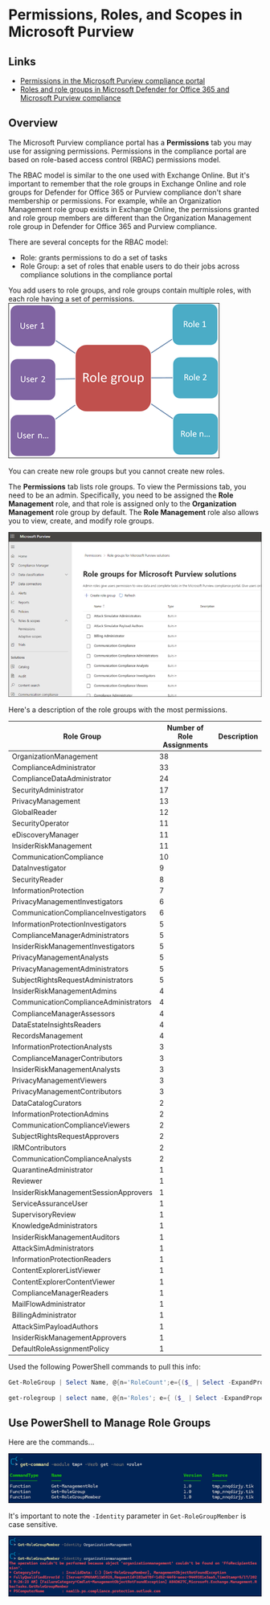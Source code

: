# Permissions, Roles, and Scopes in Microsoft Purview

## Links
- [Permissions in the Microsoft Purview compliance portal](https://learn.microsoft.com/en-us/microsoft-365/compliance/microsoft-365-compliance-center-permissions?view=o365-worldwide)
- [Roles and role groups in Microsoft Defender for Office 365 and Microsoft Purview compliance](https://learn.microsoft.com/en-us/microsoft-365/security/office-365-security/scc-permissions?toc=%2Fmicrosoft-365%2Fcompliance%2Ftoc.json&bc=%2Fmicrosoft-365%2Fbreadcrumb%2Ftoc.json&view=o365-worldwide)

## Overview
The Microsoft Purview compliance portal has a **Permissions** tab you may use for assigning permissions. Permissions in the compliance portal are based on role-based access control (RBAC) permissions model. 

The RBAC model is similar to the one used with Exchange Online. But it's important to remember that the role groups in Exchange Online and role groups for Defender for Office 365 or Purview compliance don't share membership or permissions. For example, while an Organization Management role group exists in Exchange Online, the permissions granted and role group members are different than the Organization Management role group in Defender for Office 365 and Purview compliance. 

There are several concepts for the RBAC model:
- Role: grants permissions to do a set of tasks
- Role Group: a set of roles that enable users to do their jobs across compliance solutions in the compliance portal

You add users to role groups, and role groups contain multiple roles, with each role having a set of permissions.  
![](img/20230549-034923.png)

You can create new role groups but you cannot create new roles. 

The **Permissions** tab lists role groups. To view the Permissions tab, you need to be an admin. Specifically, you need to be assigned the **Role Management** role, and that role is assigned only to the **Organization Management** role group by default. The **Role Management** role also allows you to view, create, and modify role groups. 

![](img/20230546-034659.png)

Here's a description of the role groups with the most permissions.

| Role Group | Number of Role Assignments | Description
| - | - | - |
| OrganizationManagement                | 38  |   | Members of this management role group have permissions to manage Exchange objects and their properties in the Exchange organization. Members can also delegate role groups and management roles in the organization. This role group shouldn't be deleted.  | 
| ComplianceAdministrator               | 33  |   | Manage settings for device management, data loss prevention, reports, and preservation.  | 
| ComplianceDataAdministrator           | 24  |   | Manage settings for device management, data protection, data loss prevention, reports, and preservation.  | 
| SecurityAdministrator                 | 17  |   |   | 
| PrivacyManagement                     | 13  |   | Manage access control for Privacy Management solution in the Microsoft 365 Compliance Center.  | 
| GlobalReader                          | 12  |   | View reports, alerts, and settings of security and compliance features.  | 
| SecurityOperator                      | 11  |   | Manage security alerts, and also view reports and settings of security features.  | 
| eDiscoveryManager                     | 11  |   | Perform searches and place holds on mailboxes, SharePoint Online sites, and OneDrive for Business locations.  | 
| InsiderRiskManagement                 | 11  |   | Manage access control for Insider risk management in the Microsoft 365 Compliance Center.  | 
| CommunicationCompliance               | 10  |   | Provides permission to all the communication compliance roles: administrator, analyst, investigator, and viewer.  | 
| DataInvestigator                      |  9  |   | Perform searches on mailboxes, SharePoint Online sites, and OneDrive for Business locations.  | 
| SecurityReader                        |  8  |   |   | 
| InformationProtection                 |  7  |   | Full control over all information protection features, including sensitivity labels and their policies, DLP, all classifier types, activity and content explorers, and all related reports.  | 
| PrivacyManagementInvestigators        |  6  |   | Analysts of privacy management solution that can investigate policy matches, view message content, and take remediation actions.  | 
| CommunicationComplianceInvestigators  |  6  |   | Analysts of communication compliance that can investigate policy matches, view message content, and take remediation actions.  | 
| InformationProtectionInvestigators    |  5  |   | Access and manage DLP alerts, activity explorer, and content explorer. View-only access to DLP policies, sensitivity labels and their policies, and all classifier types.  | 
| ComplianceManagerAdministrators       |  5  |   | Manage template creation and modification.  | 
| InsiderRiskManagementInvestigators    |  5  |   | Investigators of insider risk management that can triage alerts, investigate and action on cases as well as explore content.  | 
| PrivacyManagementAnalysts             |  5  |   | Analysts of privacy management solution that can investigate policy matches, view messages meta data, and take remediation actions.  | 
| PrivacyManagementAdministrators       |  5  |   | Administrators of privacy management solution that can create/edit policies and define global settings.  | 
| SubjectRightsRequestAdministrators    |  5  |   | Administrators who are able to create subject rights requests.  | 
| InsiderRiskManagementAdmins           |  4  |   | Administrators of insider risk management that can create/edit policies and define global settings.  | 
| CommunicationComplianceAdministrators |  4  |   | Administrators of communication compliance that can create/edit policies and define global settings.  | 
| ComplianceManagerAssessors            |  4  |   | Create assessments, implement improvement actions, and update test status for improvement actions.  | 
| DataEstateInsightsReaders             |  4  |   | A role group that provides read-only access to all insights reports across platforms and providers.  | 
| RecordsManagement                     |  4  |   | Members of this management role group have permissions to manage and dispose record content.  | 
| InformationProtectionAnalysts         |  3  |   | Access and manage DLP alerts and activity explorer. View-only access to DLP policies, sensitivity labels and their policies, and all classifier types.  | 
| ComplianceManagerContributors         |  3  |   | Create assessments and perform work to implement improvement actions.  | 
| InsiderRiskManagementAnalysts         |  3  |   | Analysts of insider risk management that can triage alerts, investigate and action on cases (but cannot explore content).  | 
| PrivacyManagementViewers              |  3  |   | Viewer of privacy management solution that can access the available dashboards and widgets.  | 
| PrivacyManagementContributors         |  3  |   | Manage contributor access for privacy management cases.  | 
| DataCatalogCurators                   |  2  |   | Data Catalog curators can perform create, read, modify, and delete actions on catalog data objects and establish relationships between objects.  | 
| InformationProtectionAdmins           |  2  |   | Create, edit, and delete DLP policies, sensitivity labels and their policies, and all classifier types. Manage endpoint DLP settings and simulation mode for auto-labeling policies.  | 
| CommunicationComplianceViewers        |  2  |   | Viewer of communication compliance that can access the available reports and widgets.  | 
| SubjectRightsRequestApprovers         |  2  |   | Approvers who are able to approve subject rights requests.  | 
| IRMContributors                       |  2  |   | Manage contributor access for Insider risk management.  | 
| CommunicationComplianceAnalysts       |  2  |   | Analysts of communication compliance that can investigate policy matches, view messages meta data, and take remediation actions.  | 
| QuarantineAdministrator               |  1  |   | Manage and control quarantined messages.  | 
| Reviewer                              |  1  |   | Use a limited set of the analysis features in Office 365 Advanced eDiscovery. Members of this group can see only the documents that are assigned to them.  | 
| InsiderRiskManagementSessionApprovers |  1  |   | For internal approval use only.  | 
| ServiceAssuranceUser                  |  1  |   | Access the Service Assurance section in the Security & Compliance Center. Members of this role group can use this section to review documents related to security, privacy, and compliance in Office 365 to perform risk and assurance reviews for their own organization.  | 
| SupervisoryReview                     |  1  |   | Control policies and permissions for reviewing employee communications.  | 
| KnowledgeAdministrators               |  1  |   | Can configure knowledge, learning, assign trainings and other intelligent features.  | 
| InsiderRiskManagementAuditors         |  1  |   | Auditors of insider risk management that can view the audit logs of actions performed by Analysts, Investigators and Administrators.  | 
| AttackSimAdministrators               |  1  |   | Create and manage all aspects of attack simulation campaigns.  | 
| InformationProtectionReaders          |  1  |   | View-only access to reports for DLP policies and sensitivity labels and their policies.  | 
| ContentExplorerListViewer             |  1  |   | Provides the ability to view all items in Content explorer in list format only.  | 
| ContentExplorerContentViewer          |  1  |   | Provides the ability to view the contents of the files.  | 
| ComplianceManagerReaders              |  1  |   | View all Compliance Manager content except for administrator functions.  | 
| MailFlowAdministrator                 |  1  |   |   | 
| BillingAdministrator                  |  1  |   | Can configure Billing features.  | 
| AttackSimPayloadAuthors               |  1  |   | Create and manage attack payloads that can be deployed by attack simulator administrator.  | 
| InsiderRiskManagementApprovers        |  1  |   | For internal approval use only.  | 
| DefaultRoleAssignmentPolicy           |  1  |   |   | 

Used the following PowerShell commands to pull this info:
```powershell
Get-RoleGroup | Select Name, @{n='RoleCount';e={($_ | Select -ExpandProperty roles).count}}, @{n='Roles'; e={ ($_ | Select -ExpandProperty roles) -replace '.*/', '' -join ', '}}, Description | Sort RoleCount -Descending | ft -wrap
```

```powershell
get-rolegroup | select name, @{n='Roles'; e={ ($_ | Select -ExpandProperty roles) -replace '.*/', '' -join ', '}}
```

## Use PowerShell to Manage Role Groups
Here are the commands...

![](img/20230508-040821.png)

It's important to note the `-Identity` parameter in `Get-RoleGroupMember` is case sensitive. 

![](img/20230526-042652.png)